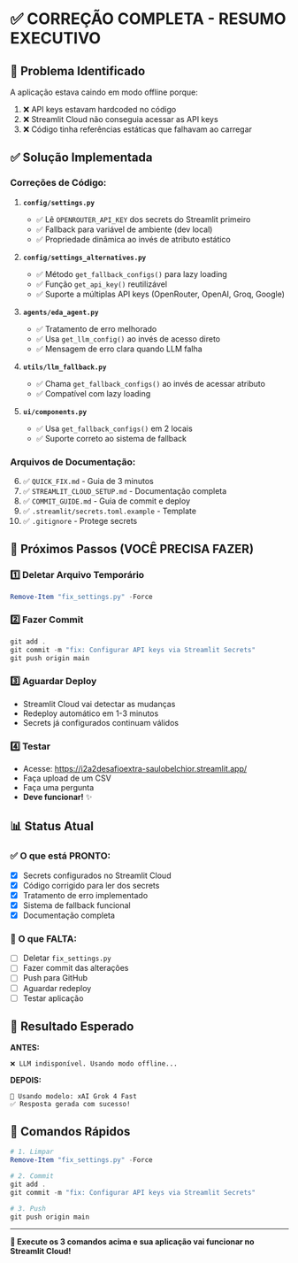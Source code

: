 # ✅ CORREÇÃO COMPLETA - RESUMO EXECUTIVO

## 🎯 Problema Identificado

A aplicação estava caindo em modo offline porque:
1. ❌ API keys estavam hardcoded no código
2. ❌ Streamlit Cloud não conseguia acessar as API keys
3. ❌ Código tinha referências estáticas que falhavam ao carregar

## ✅ Solução Implementada

### Correções de Código:

1. **`config/settings.py`**
   - ✅ Lê `OPENROUTER_API_KEY` dos secrets do Streamlit primeiro
   - ✅ Fallback para variável de ambiente (dev local)
   - ✅ Propriedade dinâmica ao invés de atributo estático

2. **`config/settings_alternatives.py`**
   - ✅ Método `get_fallback_configs()` para lazy loading
   - ✅ Função `get_api_key()` reutilizável
   - ✅ Suporte a múltiplas API keys (OpenRouter, OpenAI, Groq, Google)

3. **`agents/eda_agent.py`**
   - ✅ Tratamento de erro melhorado
   - ✅ Usa `get_llm_config()` ao invés de acesso direto
   - ✅ Mensagem de erro clara quando LLM falha

4. **`utils/llm_fallback.py`**
   - ✅ Chama `get_fallback_configs()` ao invés de acessar atributo
   - ✅ Compatível com lazy loading

5. **`ui/components.py`**
   - ✅ Usa `get_fallback_configs()` em 2 locais
   - ✅ Suporte correto ao sistema de fallback

### Arquivos de Documentação:

6. ✅ `QUICK_FIX.md` - Guia de 3 minutos
7. ✅ `STREAMLIT_CLOUD_SETUP.md` - Documentação completa
8. ✅ `COMMIT_GUIDE.md` - Guia de commit e deploy
9. ✅ `.streamlit/secrets.toml.example` - Template
10. ✅ `.gitignore` - Protege secrets

## 🚀 Próximos Passos (VOCÊ PRECISA FAZER)

### 1️⃣ Deletar Arquivo Temporário
```powershell
Remove-Item "fix_settings.py" -Force
```

### 2️⃣ Fazer Commit
```powershell
git add .
git commit -m "fix: Configurar API keys via Streamlit Secrets"
git push origin main
```

### 3️⃣ Aguardar Deploy
- Streamlit Cloud vai detectar as mudanças
- Redeploy automático em 1-3 minutos
- Secrets já configurados continuam válidos

### 4️⃣ Testar
- Acesse: https://i2a2desafioextra-saulobelchior.streamlit.app/
- Faça upload de um CSV
- Faça uma pergunta
- **Deve funcionar!** ✨

## 📊 Status Atual

### ✅ O que está PRONTO:
- [x] Secrets configurados no Streamlit Cloud
- [x] Código corrigido para ler dos secrets
- [x] Tratamento de erro implementado
- [x] Sistema de fallback funcional
- [x] Documentação completa

### 🔄 O que FALTA:
- [ ] Deletar `fix_settings.py`
- [ ] Fazer commit das alterações
- [ ] Push para GitHub
- [ ] Aguardar redeploy
- [ ] Testar aplicação

## 🎯 Resultado Esperado

**ANTES:**
```
❌ LLM indisponível. Usando modo offline...
```

**DEPOIS:**
```
🔄 Usando modelo: xAI Grok 4 Fast
✅ Resposta gerada com sucesso!
```

## 📝 Comandos Rápidos

```powershell
# 1. Limpar
Remove-Item "fix_settings.py" -Force

# 2. Commit
git add .
git commit -m "fix: Configurar API keys via Streamlit Secrets"

# 3. Push
git push origin main
```

---

**🚀 Execute os 3 comandos acima e sua aplicação vai funcionar no Streamlit Cloud!**

